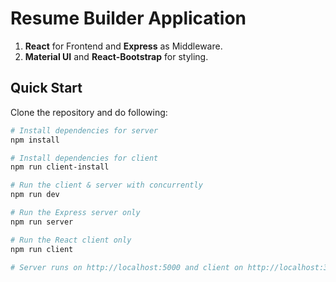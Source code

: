 # Resume Builder Application

1. **React** for Frontend and **Express** as Middleware.
2. **Material UI** and **React-Bootstrap** for styling.

## Quick Start

Clone the repository and do following:

```bash
# Install dependencies for server
npm install

# Install dependencies for client
npm run client-install

# Run the client & server with concurrently
npm run dev

# Run the Express server only
npm run server

# Run the React client only
npm run client

# Server runs on http://localhost:5000 and client on http://localhost:3000
```
